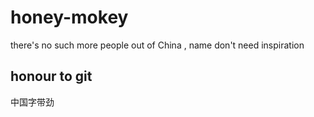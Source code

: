 # honey-mokey
there's no such more people out of China , name don't need inspiration
## honour to git
中国字带劲
